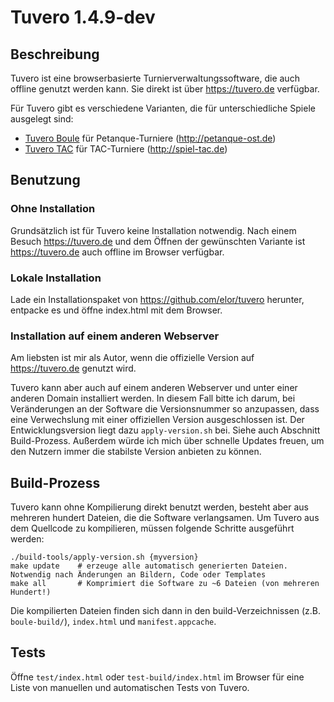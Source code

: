 # Tuvero 1.4.9-dev

## Beschreibung

Tuvero ist eine browserbasierte Turnierverwaltungssoftware, die auch offline genutzt werden kann. Sie direkt ist über <https://tuvero.de> verfügbar.

Für Tuvero gibt es verschiedene Varianten, die für unterschiedliche Spiele ausgelegt sind:

* [Tuvero Boule](https://tuvero.de/boule) für Petanque-Turniere (<http://petanque-ost.de>)
* [Tuvero TAC](https://tuvero.de/tac) für TAC-Turniere (<http://spiel-tac.de>)

## Benutzung

### Ohne Installation

Grundsätzlich ist für Tuvero keine Installation notwendig. Nach einem Besuch <https://tuvero.de> und dem Öffnen der gewünschten Variante ist <https://tuvero.de> auch offline im Browser verfügbar.

### Lokale Installation

Lade ein Installationspaket von <https://github.com/elor/tuvero> herunter, entpacke es und öffne index.html mit dem Browser.

### Installation auf einem anderen Webserver

Am liebsten ist mir als Autor, wenn die offizielle Version auf <https://tuvero.de> genutzt wird.

Tuvero kann aber auch auf einem anderen Webserver und unter einer anderen Domain installiert werden.
In diesem Fall bitte ich darum, bei Veränderungen an der Software die Versionsnummer so anzupassen, dass eine Verwechslung mit einer offiziellen Version ausgeschlossen ist.
Der Entwicklungsversion liegt dazu `apply-version.sh` bei.
Siehe auch Abschnitt Build-Prozess.
Außerdem würde ich mich über schnelle Updates freuen, um den Nutzern immer die stabilste Version anbieten zu können.

## Build-Prozess

Tuvero kann ohne Kompilierung direkt benutzt werden, besteht aber aus mehreren hundert Dateien, die die Software verlangsamen.
Um Tuvero aus dem Quellcode zu kompilieren, müssen folgende Schritte ausgeführt werden:

    ./build-tools/apply-version.sh {myversion}
    make update    # erzeuge alle automatisch generierten Dateien. Notwendig nach Änderungen an Bildern, Code oder Templates
    make all       # Komprimiert die Software zu ~6 Dateien (von mehreren Hundert!)

Die kompilierten Dateien finden sich dann in den build-Verzeichnissen (z.B. `boule-build/`), `index.html` und `manifest.appcache`.

## Tests

Öffne `test/index.html` oder `test-build/index.html` im Browser für eine Liste von manuellen und automatischen Tests von Tuvero.
